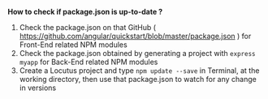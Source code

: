 **How to check if package.json is up-to-date ?**

1. Check the package.json on that GitHub ( https://github.com/angular/quickstart/blob/master/package.json ) for Front-End related NPM modules
2. Check the package.json obtained by generating a project with `express myapp` for Back-End related NPM modules
3. Create a Locutus project and type `npm update --save` in Terminal, at the working directory, then use that package.json to watch for any change in versions